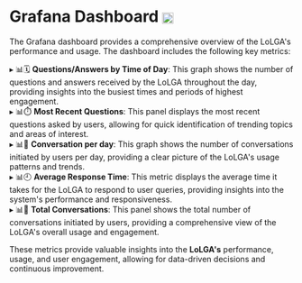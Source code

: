 # Grafana Dashboard <img align="center" src="https://icon.icepanel.io/Technology/svg/Grafana.svg" width="20">
The Grafana dashboard provides a comprehensive overview of the LoLGA's performance and usage. The dashboard includes the following key metrics:
  
▸ 📊🗓️ **Questions/Answers by Time of Day**: This graph shows the number of questions and answers received by the LoLGA throughout the day, providing insights into the busiest times and periods of highest engagement.  
▸ 📊⏱️ **Most Recent Questions**: This panel displays the most recent questions asked by users, allowing for quick identification of trending topics and areas of interest.  
▸ 📊📅 **Conversation per day**: This graph shows the number of conversations initiated by users per day, providing a clear picture of the LoLGA's usage patterns and trends.  
▸ 📊🕘 **Average Response Time**: This metric displays the average time it takes for the LoLGA to respond to user queries, providing insights into the system's performance and responsiveness.  
▸ 📊💬 **Total Conversations**: This panel shows the total number of conversations initiated by users, providing a comprehensive view of the LoLGA's overall usage and engagement.  
  
These metrics provide valuable insights into the **LoLGA's** performance, usage, and user engagement, allowing for data-driven decisions and continuous improvement.
